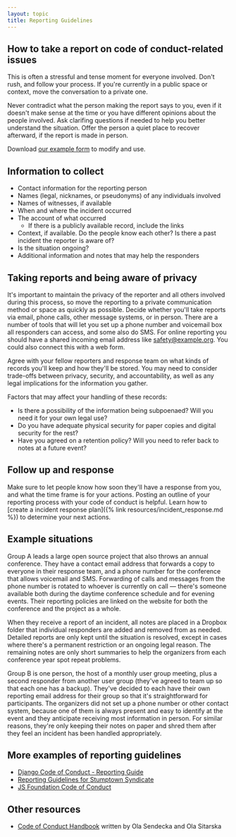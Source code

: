 ```yaml
---
layout: topic
title: Reporting Guidelines
---
```


## How to take a report on code of conduct-related issues

This is often a stressful and tense moment for everyone involved. Don't rush, and follow your process. If you're currently in a public space or context, move the conversation to a private one.

Never contradict what the person making the report says to you, even if it doesn't make sense at the time or you have different opinions about the people involved. Ask clarifing questions if needed to help you better understand the situation. Offer the person a quiet place to recover afterward, if the report is made in person.

Download [our example form](/training/code_of_conduct/TemplateReportingForm.pdf) to modify and use.

## Information to collect

- Contact information for the reporting person
- Names (legal, nicknames, or pseudonyms) of any individuals involved
- Names of witnesses, if available
- When and where the incident occurred
- The account of what occurred
  - If there is a publicly available record, include the links
- Context, if available. Do the people know each other? Is there a past incident the reporter is aware of?
- Is the situation ongoing?
- Additional information and notes that may help the responders

## Taking reports and being aware of privacy

It's important to maintain the privacy of the reporter and all others involved during this process, so move the reporting to a private communication method or space as quickly as possible. Decide whether you'll take reports via email, phone calls, other message systems, or in person. There are a number of tools that will let you set up a phone number and voicemail box all responders can access, and some also do SMS. For online reporting you should have a shared incoming email address like safety@example.org. You could also connect this with a web form.

Agree with your fellow reporters and response team on what kinds of records you'll keep and how they'll be stored. You may need to consider trade-offs between privacy, security, and accountability, as well as any legal implications for the information you gather.

Factors that may affect your handling of these records:

- Is there a possibility of the information being subpoenaed? Will you need it for your own legal use?
- Do you have adequate physical security for paper copies and digital security for the rest?
- Have you agreed on a retention policy? Will you need to refer back to notes at a future event?

## Follow up and response

Make sure to let people know how soon they'll have a response from you, and what the time frame is for your actions. Posting an outline of your reporting process with your code of conduct is helpful. Learn how to [create a incident response plan]({% link resources/incident_response.md %}) to determine your next actions.

## Example situations

Group A leads a large open source project that also throws an annual conference. They have a contact email address that forwards a copy to everyone in their response team, and a phone number for the conference that allows voicemail and SMS. Forwarding of calls and messages from the phone number is rotated to whoever is currently on call — there's someone available both during the daytime conference schedule and for evening events. Their reporting policies are linked on the website for both the conference and the project as a whole.

When they receive a report of an incident, all notes are placed in a Dropbox folder that individual responders are added and removed from as needed. Detailed reports are only kept until the situation is resolved, except in cases where there's a permanent restriction or an ongoing legal reason. The remaining notes are only short summaries to help the organizers from each conference year spot repeat problems.

Group B is one person, the host of a monthly user group meeting, plus a second responder from another user group (they've agreed to team up so that each one has a backup). They've decided to each have their own reporting email address for their group so that it's straightforward for participants. The organizers did not set up a phone number or other contact system, because one of them is always present and easy to identify at the event and they anticipate receiving most information in person. For similar reasons, they're only keeping their notes on paper and shred them after they feel an incident has been handled appropriately.

## More examples of reporting guidelines

- [Django Code of Conduct - Reporting Guide](https://www.djangoproject.com/conduct/reporting/)
- [Reporting Guidelines for Stumptown Syndicate](http://opensourcebridge.org/about/reporting-guidelines/)
- [JS Foundation Code of Conduct](https://js.foundation/community/code-of-conduct)

## Other resources

- [Code of Conduct Handbook](https://www.coc-handbook.com) written by Ola Sendecka and Ola Sitarska